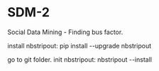 # SDM-2
Social Data Mining - Finding bus factor.


install nbstripout:
pip install --upgrade nbstripout

go to git folder.
init nbstripout:
nbstripout --install
